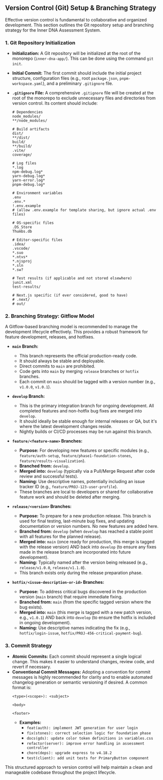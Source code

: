 ## Version Control (Git) Setup & Branching Strategy

Effective version control is fundamental to collaborative and organized development. This section outlines the Git repository setup and branching strategy for the Inner DNA Assessment System.

### 1. Git Repository Initialization

*   **Initialization:** A Git repository will be initialized at the root of the monorepo (`inner-dna-app/`). This can be done using the command `git init`.
*   **Initial Commit:** The first commit should include the initial project structure, configuration files (e.g., root `package.json`, `pnpm-workspace.yaml`), and a preliminary `.gitignore` file.

*   **`.gitignore` File:** A comprehensive `.gitignore` file will be created at the root of the monorepo to exclude unnecessary files and directories from version control. Its content should include:

    ```gitignore
    # Dependencies
    node_modules/
    **/node_modules/

    # Build artifacts
    dist/
    **/dist/
    build/
    **/build/
    .vite/
    coverage/

    # Log files
    *.log
    npm-debug.log*
    yarn-debug.log*
    yarn-error.log*
    pnpm-debug.log*

    # Environment variables
    .env
    .env.*
    !.env.example
    # (allow .env.example for template sharing, but ignore actual .env files)

    # OS-specific files
    .DS_Store
    Thumbs.db

    # Editor-specific files
    .idea/
    .vscode/
    *.suo
    *.ntvs*
    *.njsproj
    *.sln
    *.sw?

    # Test results (if applicable and not stored elsewhere)
    junit.xml
    test-results/

    # Next.js specific (if ever considered, good to have)
    # .next/
    # out/
    ```

### 2. Branching Strategy: Gitflow Model

A Gitflow-based branching model is recommended to manage the development lifecycle effectively. This provides a robust framework for feature development, releases, and hotfixes.

*   **`main` Branch:**
    *   This branch represents the official production-ready code.
    *   It should always be stable and deployable.
    *   Direct commits to `main` are prohibited.
    *   Code gets into `main` by merging `release` branches or `hotfix` branches.
    *   Each commit on `main` should be tagged with a version number (e.g., `v1.0.0`, `v1.0.1`).

*   **`develop` Branch:**
    *   This is the primary integration branch for ongoing development. All completed features and non-hotfix bug fixes are merged into `develop`.
    *   It should ideally be stable enough for internal releases or QA, but it's where the latest development changes reside.
    *   Nightly builds or CI/CD processes may be run against this branch.

*   **`feature/<feature-name>` Branches:**
    *   **Purpose:** For developing new features or specific modules (e.g., `feature/auth-setup`, `feature/phase1-foundation-stones`, `feature/results-visualization`).
    *   **Branched from:** `develop`.
    *   **Merged into:** `develop` (typically via a Pull/Merge Request after code review and successful tests).
    *   **Naming:** Use descriptive names, potentially including an issue tracker ID (e.g., `feature/PROJ-123-user-profile`).
    *   These branches are local to developers or shared for collaborative feature work and should be deleted after merging.

*   **`release/<version>` Branches:**
    *   **Purpose:** To prepare for a new production release. This branch is used for final testing, last-minute bug fixes, and updating documentation or version numbers. No new features are added here.
    *   **Branched from:** `develop` (when `develop` has reached a stable point with all features for the planned release).
    *   **Merged into:** `main` (once ready for production, this merge is tagged with the release version) AND back into `develop` (to ensure any fixes made in the release branch are incorporated into future development).
    *   **Naming:** Typically named after the version being released (e.g., `release/v1.0.0`, `release/v1.1.0`).
    *   This branch exists only during the release preparation phase.

*   **`hotfix/<issue-description-or-id>` Branches:**
    *   **Purpose:** To address critical bugs discovered in the production version (`main` branch) that require immediate fixing.
    *   **Branched from:** `main` (from the specific tagged version where the bug exists).
    *   **Merged into:** `main` (this merge is tagged with a new patch version, e.g., `v1.0.1`) AND back into `develop` (to ensure the hotfix is included in ongoing development).
    *   **Naming:** Use descriptive names indicating the fix (e.g., `hotfix/login-issue`, `hotfix/PROJ-456-critical-payment-bug`).

### 3. Commit Strategy

*   **Atomic Commits:** Each commit should represent a single logical change. This makes it easier to understand changes, review code, and revert if necessary.
*   **Conventional Commit Messages:** Adopting a convention for commit messages is highly recommended for clarity and to enable automated changelog generation or semantic versioning if desired. A common format is:
    ```
    <type>(<scope>): <subject>

    <body>

    <footer>
    ```
    *   **Examples:**
        *   `feat(auth): implement JWT generation for user login`
        *   `fix(stones): correct selection logic for foundation phase`
        *   `docs(gds): update color token definitions in variables.css`
        *   `refactor(server): improve error handling in assessment controller`
        *   `chore(deps): upgrade express to v4.18.2`
        *   `test(client): add unit tests for PrimaryButton component`

This structured approach to version control will help maintain a clean and manageable codebase throughout the project lifecycle.
